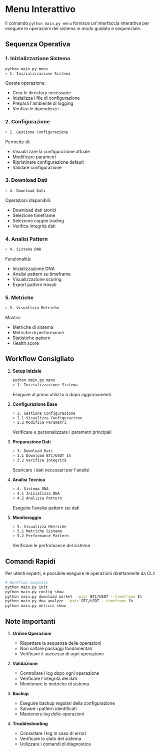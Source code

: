 # Menu Interattivo

Il comando `python main.py menu` fornisce un'interfaccia interattiva per eseguire le operazioni del sistema in modo guidato e sequenziale.

## Sequenza Operativa

### 1. Inizializzazione Sistema
```bash
python main.py menu
> 1. Inizializzazione Sistema
```
Questa operazione:
- Crea le directory necessarie
- Inizializza i file di configurazione
- Prepara l'ambiente di logging
- Verifica le dipendenze

### 2. Configurazione
```bash
> 2. Gestione Configurazione
```
Permette di:
- Visualizzare la configurazione attuale
- Modificare parametri
- Ripristinare configurazione default
- Validare configurazione

### 3. Download Dati
```bash
> 3. Download Dati
```
Operazioni disponibili:
- Download dati storici
- Selezione timeframe
- Selezione coppie trading
- Verifica integrità dati

### 4. Analisi Pattern
```bash
> 4. Sistema DNA
```
Funzionalità:
- Inizializzazione DNA
- Analisi pattern su timeframe
- Visualizzazione scoring
- Export pattern trovati

### 5. Metriche
```bash
> 5. Visualizza Metriche
```
Mostra:
- Metriche di sistema
- Metriche di performance
- Statistiche pattern
- Health score

## Workflow Consigliato

1. **Setup Iniziale**
   ```bash
   python main.py menu
   > 1. Inizializzazione Sistema
   ```
   Eseguire al primo utilizzo o dopo aggiornamenti

2. **Configurazione Base**
   ```bash
   > 2. Gestione Configurazione
   > 2.1 Visualizza Configurazione
   > 2.2 Modifica Parametri
   ```
   Verificare e personalizzare i parametri principali

3. **Preparazione Dati**
   ```bash
   > 3. Download Dati
   > 3.1 Download BTC/USDT 1h
   > 3.2 Verifica Integrità
   ```
   Scaricare i dati necessari per l'analisi

4. **Analisi Tecnica**
   ```bash
   > 4. Sistema DNA
   > 4.1 Inizializza DNA
   > 4.2 Analizza Pattern
   ```
   Eseguire l'analisi pattern sui dati

5. **Monitoraggio**
   ```bash
   > 5. Visualizza Metriche
   > 5.1 Metriche Sistema
   > 5.2 Performance Pattern
   ```
   Verificare le performance del sistema

## Comandi Rapidi

Per utenti esperti, è possibile eseguire le operazioni direttamente da CLI:

```bash
# Workflow completo
python main.py init
python main.py config show
python main.py download market --pair BTC/USDT --timeframe 1h
python main.py dna analyze --pair BTC/USDT --timeframe 1h
python main.py metrics show
```

## Note Importanti

1. **Ordine Operazioni**
   - Rispettare la sequenza delle operazioni
   - Non saltare passaggi fondamentali
   - Verificare il successo di ogni operazione

2. **Validazione**
   - Controllare i log dopo ogni operazione
   - Verificare l'integrità dei dati
   - Monitorare le metriche di sistema

3. **Backup**
   - Eseguire backup regolari della configurazione
   - Salvare i pattern identificati
   - Mantenere log delle operazioni

4. **Troubleshooting**
   - Consultare i log in caso di errori
   - Verificare lo stato del sistema
   - Utilizzare i comandi di diagnostica
